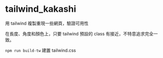 # tailwind_kakashi
用 tailwind 複製重現一些網頁，驗證可用性

在長度、角度和顏色上，只要 tailwind 預設的 class 有接近，不特意追求完全一致。

`npm run build-tw` 建置 tailwind.css